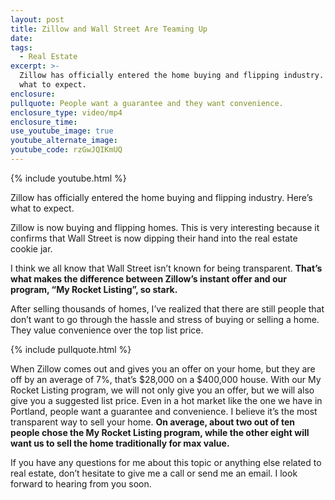 ```yaml
---
layout: post
title: Zillow and Wall Street Are Teaming Up
date:
tags:
  - Real Estate
excerpt: >-
  Zillow has officially entered the home buying and flipping industry. Here’s
  what to expect.
enclosure:
pullquote: People want a guarantee and they want convenience.
enclosure_type: video/mp4
enclosure_time:
use_youtube_image: true
youtube_alternate_image:
youtube_code: rzGwJQIKmUQ
---
```


{% include youtube.html %}

Zillow has officially entered the home buying and flipping industry. Here’s what to expect.

Zillow is now buying and flipping homes. This is very interesting because it confirms that Wall Street is now dipping their hand into the real estate cookie jar.

I think we all know that Wall Street isn’t known for being transparent. **That’s what makes the difference between Zillow’s instant offer and our program, “My Rocket Listing”, so stark.**

After selling thousands of homes, I’ve realized that there are still people that don’t want to go through the hassle and stress of buying or selling a home. They value convenience over the top list price.

{% include pullquote.html %}

When Zillow comes out and gives you an offer on your home, but they are off by an average of 7%, that’s $28,000 on a $400,000 house. With our My Rocket Listing program, we will not only give you an offer, but we will also give you a suggested list price. Even in a hot market like the one we have in Portland, people want a guarantee and convenience. I believe it’s the most transparent way to sell your home. **On average, about two out of ten people chose the My Rocket Listing program, while the other eight will want us to sell the home traditionally for max value.**

If you have any questions for me about this topic or anything else related to real estate, don’t hesitate to give me a call or send me an email. I look forward to hearing from you soon.